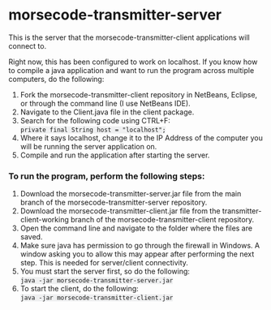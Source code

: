 # morsecode-transmitter-server
This is the server that the morsecode-transmitter-client applications will connect to.

Right now, this has been configured to work on localhost. If you know how to compile a java application and want to run the program across multiple computers, do the following:
<ol>
<li>Fork the morsecode-transmitter-client repository in NetBeans, Eclipse, or through the command line (I use NetBeans IDE).</li>
<li>Navigate to the Client.java file in the client package.</li>
<li>Search for the following code using CTRL+F:<br>
  <code style="background-color: #eff0f1;">private final String host = "localhost";</code><br>
</li>
<li>Where it says localhost, change it to the IP Address of the computer you will be running the server application on.</li>
<li>Compile and run the application after starting the server.</li>
</ol>


<h3>To run the program, perform the following steps:</h3>
<ol>
<li>Download the morsecode-transmitter-server.jar file from the main branch of the morsecode-transmitter-server repository.</li>
<li>Download the morsecode-transmitter-client.jar file from the transmitter-client-working branch of the morsecode-transmitter-client repository.</li>
<li>Open the command line and navigate to the folder where the files are saved.</li>
<li>Make sure java has permission to go through the firewall in Windows. A window asking you to allow this may appear after performing the next step. This is needed for server/client connectivity.</li>
<li>You must start the server first, so do the following:<br>
  <code style="background-color: #eff0f1;">java -jar morsecode-transmitter-server.jar</code><br>
</li>
<li>To start the client, do the following:<br>
  <code style="background-color: #eff0f1;">java -jar morsecode-transmitter-client.jar</code>
</li>
</ol>
